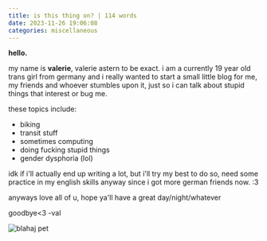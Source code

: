 ```yaml
---
title: is this thing on? | 114 words
date: 2023-11-26 19:06:08
categories: miscellaneous
---
```


﻿**hello.**

my name is **valerie**, valerie astern to be exact. i am a currently 19 year old trans girl from germany and i really wanted to start a small little blog for me, my friends and whoever stumbles upon it, just so i can talk about stupid things that interest or bug me.

these topics include:
 - biking
 - transit stuff
 - sometimes computing
 - doing fucking stupid things
 - gender dysphoria (lol)
 
idk if i'll actually end up writing a lot, but i'll try my best to do so, need some practice in my english skills anyway since i got more german friends now. :3

anyways love all of u, hope ya'll have a great day/night/whatever

goodbye<3 -val

![blahaj pet](https://media.tenor.com/NG0AinDFug8AAAAC/blahaj-blahaj-pet.gif)
